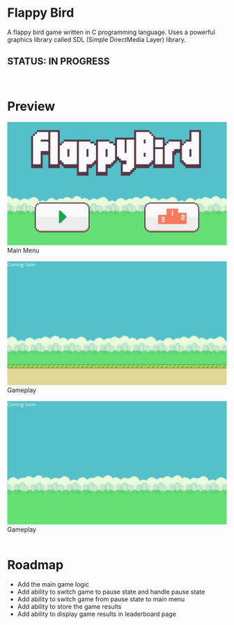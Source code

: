# **Flappy Bird**
A flappy bird game written in C programming language. Uses a powerful graphics library called SDL (Simple DirectMedia Layer) library.
## **STATUS:** IN PROGRESS
<br>

# **Preview**
<img src="./res/flappyBird-MainMenu.png"> Main Menu </img>
<br><br>
<img src="./res/flappyBird-Gameplay.png"> Gameplay </img>
<br><br>
<img src="./res/flappyBird-Leaderboards.png"> Gameplay </img>
<br><br>

# **Roadmap**
* Add the main game logic
* Add ability to switch game to pause state and handle pause state
* Add ability to switch game from pause state to main menu
* Add ability to store the game results
* Add ability to display game results in leaderboard page